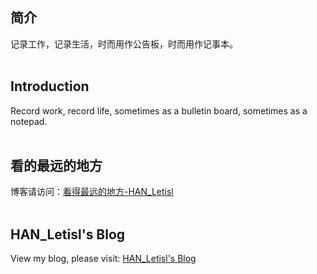 ## 简介
记录工作，记录生活，时而用作公告板，时而用作记事本。
<br>
<br>
## Introduction
Record work, record life, sometimes as a bulletin board, sometimes as a notepad.
<br>
<br>
## 看的最远的地方
博客请访问：[看得最远的地方-HAN_Letisl](https://www.cnblogs.com/letisl)
<br>
<br>
## HAN_Letisl's Blog
View my blog, please visit: [HAN_Letisl's Blog](https://www.cnblogs.com/letisl)

